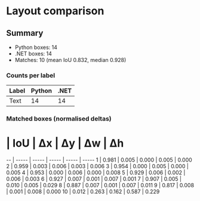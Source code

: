 # Layout comparison

## Summary

- Python boxes: 14
- .NET boxes: 14
- Matches: 10 (mean IoU 0.832, median 0.928)

### Counts per label

Label | Python | .NET
----- | ------ | ----
Text  | 14     | 14  

### Matched boxes (normalised deltas)

#  | IoU   | Δx    | Δy    | Δw    | Δh   
-- | ----- | ----- | ----- | ----- | -----
1  | 0.981 | 0.005 | 0.000 | 0.005 | 0.000
2  | 0.959 | 0.003 | 0.006 | 0.003 | 0.006
3  | 0.954 | 0.000 | 0.005 | 0.000 | 0.005
4  | 0.953 | 0.000 | 0.006 | 0.000 | 0.008
5  | 0.929 | 0.006 | 0.002 | 0.006 | 0.003
6  | 0.927 | 0.007 | 0.001 | 0.007 | 0.001
7  | 0.907 | 0.005 | 0.010 | 0.005 | 0.029
8  | 0.887 | 0.007 | 0.001 | 0.007 | 0.011
9  | 0.817 | 0.008 | 0.001 | 0.008 | 0.000
10 | 0.012 | 0.263 | 0.162 | 0.587 | 0.229
